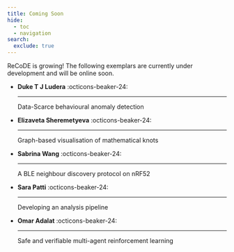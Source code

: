 ```yaml
---
title: Coming Soon
hide:
  - toc
  - navigation
search:
  exclude: true
---
```


ReCoDE is growing! The following exemplars are currently under development and will be online soon.

<div class="grid cards" markdown>

-  __Duke T J Ludera__ :octicons-beaker-24:

    ---
    Data-Scarce behavioural anomaly detection

-  __Elizaveta Sheremetyeva__ :octicons-beaker-24:

    ---
    Graph-based visualisation of mathematical knots

-  __Sabrina Wang__ :octicons-beaker-24:

    ---
    A BLE neighbour discovery protocol on nRF52

-  __Sara Patti__ :octicons-beaker-24:

    ---
    Developing an analysis pipeline

-  __Omar Adalat__ :octicons-beaker-24:

    ---
    Safe and verifiable multi-agent reinforcement learning

</div>
